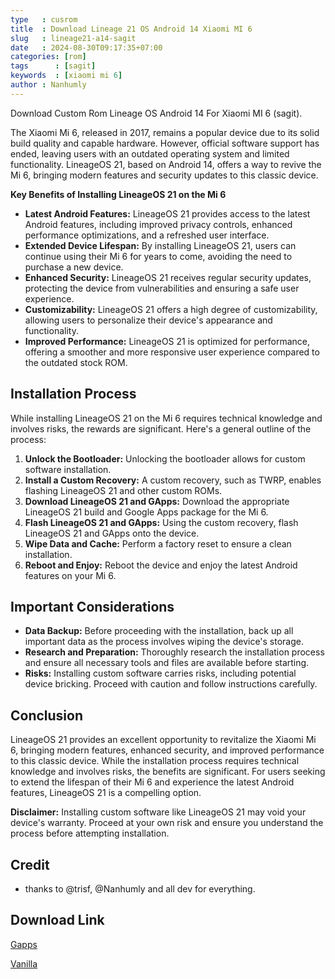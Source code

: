 ```yaml
---
type   : cusrom
title  : Download Lineage 21 OS Android 14 Xiaomi MI 6
slug   : lineage21-a14-sagit
date   : 2024-08-30T09:17:35+07:00
categories: [rom]
tags      : [sagit]
keywords  : [xiaomi mi 6]
author : Nanhumly
---
```


Download Custom Rom Lineage OS Android 14 For Xiaomi MI 6 (sagit).

The Xiaomi Mi 6, released in 2017, remains a popular device due to its solid build quality and capable hardware. However, official software support has ended, leaving users with an outdated operating system and limited functionality.  LineageOS 21, based on Android 14, offers a way to revive the Mi 6, bringing modern features and security updates to this classic device.

**Key Benefits of Installing LineageOS 21 on the Mi 6**

* **Latest Android Features:** LineageOS 21 provides access to the latest Android features, including improved privacy controls, enhanced performance optimizations, and a refreshed user interface.
* **Extended Device Lifespan:** By installing LineageOS 21, users can continue using their Mi 6 for years to come, avoiding the need to purchase a new device.
* **Enhanced Security:** LineageOS 21 receives regular security updates, protecting the device from vulnerabilities and ensuring a safe user experience.
* **Customizability:** LineageOS 21 offers a high degree of customizability, allowing users to personalize their device's appearance and functionality.
* **Improved Performance:** LineageOS 21 is optimized for performance, offering a smoother and more responsive user experience compared to the outdated stock ROM.

## Installation Process

While installing LineageOS 21 on the Mi 6 requires technical knowledge and involves risks, the rewards are significant. Here's a general outline of the process:

1. **Unlock the Bootloader:** Unlocking the bootloader allows for custom software installation.
2. **Install a Custom Recovery:** A custom recovery, such as TWRP, enables flashing LineageOS 21 and other custom ROMs.
3. **Download LineageOS 21 and GApps:** Download the appropriate LineageOS 21 build and Google Apps package for the Mi 6.
4. **Flash LineageOS 21 and GApps:** Using the custom recovery, flash LineageOS 21 and GApps onto the device.
5. **Wipe Data and Cache:** Perform a factory reset to ensure a clean installation.
6. **Reboot and Enjoy:** Reboot the device and enjoy the latest Android features on your Mi 6.

## Important Considerations

* **Data Backup:** Before proceeding with the installation, back up all important data as the process involves wiping the device's storage.
* **Research and Preparation:** Thoroughly research the installation process and ensure all necessary tools and files are available before starting.
* **Risks:** Installing custom software carries risks, including potential device bricking. Proceed with caution and follow instructions carefully.

## Conclusion

LineageOS 21 provides an excellent opportunity to revitalize the Xiaomi Mi 6, bringing modern features, enhanced security, and improved performance to this classic device. While the installation process requires technical knowledge and involves risks, the benefits are significant. For users seeking to extend the lifespan of their Mi 6 and experience the latest Android features, LineageOS 21 is a compelling option.

**Disclaimer:** Installing custom software like LineageOS 21 may void your device's warranty. Proceed at your own risk and ensure you understand the process before attempting installation.

## Credit
- thanks to @trisf, @Nanhumly and all dev for everything.


## Download Link
[Gapps](https://down.warbler.cc/XiaoMi-6/LineageOS/21.0/Gapps/lineage-21.0-20240703-UNOFFICIAL-GAPPS-sagit-signed.zip)

[Vanilla](https://down.warbler.cc/XiaoMi-6/LineageOS/21.0/lineage-21.0-20240703-UNOFFICIAL-sagit-signed.zip)

